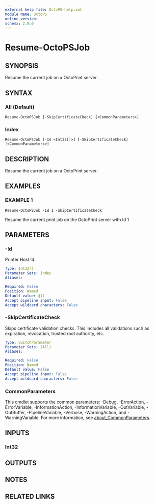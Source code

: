 ```yaml
---
external help file: OctoPS-help.xml
Module Name: OctoPS
online version:
schema: 2.0.0
---
```


# Resume-OctoPSJob

## SYNOPSIS
Resume the current job on a OctoPrint server.

## SYNTAX

### All (Default)
```
Resume-OctoPSJob [-SkipCertificateCheck] [<CommonParameters>]
```

### Index
```
Resume-OctoPSJob [-Id <Int32[]>] [-SkipCertificateCheck] [<CommonParameters>]
```

## DESCRIPTION
Resume the current job on a OctoPrint server.

## EXAMPLES

### EXAMPLE 1
```
Resume-OctoPSJob -Id 1 -SkipCertificateCheck
```

Resume the current print job on the OctoPrint server with Id 1

## PARAMETERS

### -Id
Printer Host Id

```yaml
Type: Int32[]
Parameter Sets: Index
Aliases:

Required: False
Position: Named
Default value: @()
Accept pipeline input: False
Accept wildcard characters: False
```

### -SkipCertificateCheck
Skips certificate validation checks.
This includes all validations such as expiration, revocation, trusted root authority, etc.

```yaml
Type: SwitchParameter
Parameter Sets: (All)
Aliases:

Required: False
Position: Named
Default value: False
Accept pipeline input: False
Accept wildcard characters: False
```

### CommonParameters
This cmdlet supports the common parameters: -Debug, -ErrorAction, -ErrorVariable, -InformationAction, -InformationVariable, -OutVariable, -OutBuffer, -PipelineVariable, -Verbose, -WarningAction, and -WarningVariable. For more information, see [about_CommonParameters](http://go.microsoft.com/fwlink/?LinkID=113216).

## INPUTS

### Int32
## OUTPUTS

## NOTES

## RELATED LINKS
